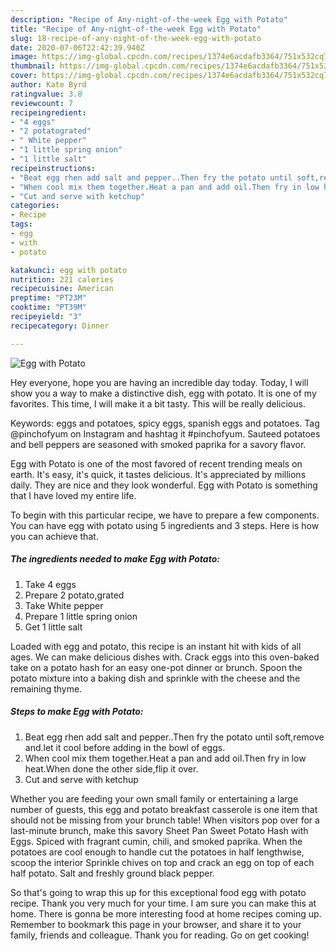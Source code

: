 ```yaml
---
description: "Recipe of Any-night-of-the-week Egg with Potato"
title: "Recipe of Any-night-of-the-week Egg with Potato"
slug: 18-recipe-of-any-night-of-the-week-egg-with-potato
date: 2020-07-06T22:42:39.940Z
image: https://img-global.cpcdn.com/recipes/1374e6acdafb3364/751x532cq70/egg-with-potato-recipe-main-photo.jpg
thumbnail: https://img-global.cpcdn.com/recipes/1374e6acdafb3364/751x532cq70/egg-with-potato-recipe-main-photo.jpg
cover: https://img-global.cpcdn.com/recipes/1374e6acdafb3364/751x532cq70/egg-with-potato-recipe-main-photo.jpg
author: Kate Byrd
ratingvalue: 3.8
reviewcount: 7
recipeingredient:
- "4 eggs"
- "2 potatograted"
- " White pepper"
- "1 little spring onion"
- "1 little salt"
recipeinstructions:
- "Beat egg rhen add salt and pepper..Then fry the potato until soft,remove and.let it cool before adding in the bowl of eggs."
- "When cool mix them together.Heat a pan and add oil.Then fry in low heat.When done the other side,flip it over."
- "Cut and serve with ketchup"
categories:
- Recipe
tags:
- egg
- with
- potato

katakunci: egg with potato 
nutrition: 221 calories
recipecuisine: American
preptime: "PT23M"
cooktime: "PT39M"
recipeyield: "3"
recipecategory: Dinner

---
```



![Egg with Potato](https://img-global.cpcdn.com/recipes/1374e6acdafb3364/751x532cq70/egg-with-potato-recipe-main-photo.jpg)

Hey everyone, hope you are having an incredible day today. Today, I will show you a way to make a distinctive dish, egg with potato. It is one of my favorites. This time, I will make it a bit tasty. This will be really delicious.

Keywords: eggs and potatoes, spicy eggs, spanish eggs and potatoes. Tag @pinchofyum on Instagram and hashtag it #pinchofyum. Sauteed potatoes and bell peppers are seasoned with smoked paprika for a savory flavor.

Egg with Potato is one of the most favored of recent trending meals on earth. It's easy, it's quick, it tastes delicious. It's appreciated by millions daily. They are nice and they look wonderful. Egg with Potato is something that I have loved my entire life.


To begin with this particular recipe, we have to prepare a few components. You can have egg with potato using 5 ingredients and 3 steps. Here is how you can achieve that.

<!--inarticleads1-->

##### The ingredients needed to make Egg with Potato:

1. Take 4 eggs
1. Prepare 2 potato,grated
1. Take  White pepper
1. Prepare 1 little spring onion
1. Get 1 little salt


Loaded with egg and potato, this recipe is an instant hit with kids of all ages. We can make delicious dishes with. Crack eggs into this oven-baked take on a potato hash for an easy one-pot dinner or brunch. Spoon the potato mixture into a baking dish and sprinkle with the cheese and the remaining thyme. 

<!--inarticleads2-->

##### Steps to make Egg with Potato:

1. Beat egg rhen add salt and pepper..Then fry the potato until soft,remove and.let it cool before adding in the bowl of eggs.
1. When cool mix them together.Heat a pan and add oil.Then fry in low heat.When done the other side,flip it over.
1. Cut and serve with ketchup


Whether you are feeding your own small family or entertaining a large number of guests, this egg and potato breakfast casserole is one item that should not be missing from your brunch table! When visitors pop over for a last-minute brunch, make this savory Sheet Pan Sweet Potato Hash with Eggs. Spiced with fragrant cumin, chili, and smoked paprika. When the potatoes are cool enough to handle cut the potatoes in half lengthwise, scoop the interior Sprinkle chives on top and crack an egg on top of each half potato. Salt and freshly ground black pepper. 

So that's going to wrap this up for this exceptional food egg with potato recipe. Thank you very much for your time. I am sure you can make this at home. There is gonna be more interesting food at home recipes coming up. Remember to bookmark this page in your browser, and share it to your family, friends and colleague. Thank you for reading. Go on get cooking!

